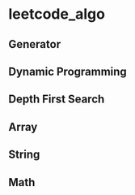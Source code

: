 # leetcode_algo
## Generator
## Dynamic Programming
## Depth First Search
## Array
## String
## Math
